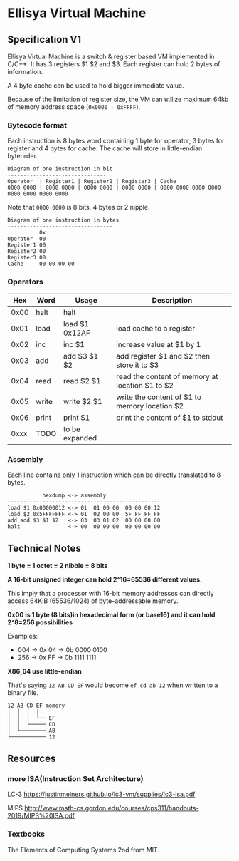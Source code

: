 # Ellisya Virtual Machine

## Specification V1

Ellisya Virtual Machine is a switch & register based VM implemented in C/C++. It has 3 registers $1 $2 and $3. Each register can hold 2 bytes of information. 

A 4 byte cache can be used to hold bigger immediate value.

Because of the limitation of register size, the VM can utilize maximum 64kb of memory address space (`0x0000 - 0xFFFF`).

### Bytecode format

Each instruction is 8 bytes word containing 1 byte for operator, 3 bytes for register and 4 bytes for cache.
The cache will store in little-endian byteorder. 

```text
Diagram of one instruction in bit
-------------------------------
Operator  | Register1 | Register2 | Register3 | Cache
0000 0000 | 0000 0000 | 0000 0000 | 0000 0000 | 0000 0000 0000 0000 0000 0000 0000 0000
```
Note that `0000 0000` is 8 bits, 4 bytes or 2 nipple.

```text
Diagram of one instruction in bytes
---------------------------------
          0x
Operator  00
Register1 00
Register2 00
Register3 00
Cache     00 00 00 00                   
```
### Operators

Hex | Word  | Usage       | Description
----|-------|-------------|------------|
0x00| halt  | halt |  |
0x01| load  | load $1 0x12AF | load cache to a register
0x02| inc   | inc  $1      | increase value at $1 by 1
0x03| add   | add  $3 $1 $2| add register $1 and $2 then store it to $3 
0x04| read  | read $2 $1   | read the content of memory at location $1 to $2
0x05| write | write $2 $1  | write the content of $1 to memory location $2
0x06| print | print $1     | print the content of $1 to stdout  
0xxx| TODO  | to be expanded |

### Assembly

Each line contains only 1 instruction which can be directly translated to 8 bytes.

```text
           hexdump <-> assembly
------------------------------------------------
load $1 0x00000012 <-> 01  01 00 00  00 00 00 12
load $2 0x5FFFFFFF <-> 01  02 00 00  5F FF FF FF
add add $3 $1 $2   <-> 03  03 01 02  00 00 00 00
halt               <-> 00  00 00 00  00 00 00 00
```

## Technical Notes

**1 byte = 1 octet = 2 nibble = 8 bits**

**A 16-bit unsigned integer can hold 2^16=65536 different values.**

This imply that a processor with 16-bit memory addresses can directly access 64KiB (65536/1024) of byte-addressable memory.

**0x00 is 1 byte (8 bits)in hexadecimal form (or base16) and it can hold 2^8=256 possibilities**

Examples:

* 004 -> 0x 04 -> 0b 0000 0100
* 256 -> 0x FF -> 0b 1111 1111 

**X86_64 use little-endian**

That's saying `12 AB CD EF` would become `ef cd ab 12` when written to a binary file.

```text
12 AB CD EF memory 
│  │  │  |
│  │  │  └── EF
│  │  └───── CD
│  └──────── AB
└─────────── 12
```

## Resources
### more ISA(Instruction Set Architecture)
LC-3  <https://justinmeiners.github.io/lc3-vm/supplies/lc3-isa.pdf>

MIPS <http://www.math-cs.gordon.edu/courses/cps311/handouts-2019/MIPS%20ISA.pdf>
### Textbooks
The Elements of Computing Systems 2nd from MIT.
